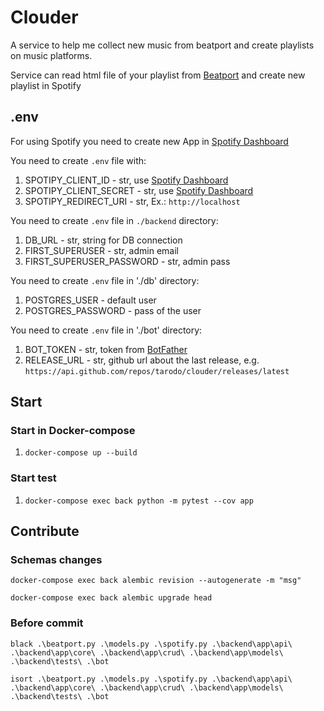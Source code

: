# Clouder
A service to help me collect new music from beatport and create playlists on music platforms.

Service can read html file of your playlist from [Beatport](https://www.beatport.com/library/playlists) and create new playlist in Spotify

## .env
For using Spotify you need to create new App in [Spotify Dashboard](https://developer.spotify.com/dashboard/applications)

You need to create `.env` file with:
1. SPOTIPY_CLIENT_ID - str, use [Spotify Dashboard](https://developer.spotify.com/dashboard/applications)
2. SPOTIPY_CLIENT_SECRET - str, use [Spotify Dashboard](https://developer.spotify.com/dashboard/applications)
3. SPOTIPY_REDIRECT_URI - str, Ex.: `http://localhost`

You need to create `.env` file in `./backend` directory:
1. DB_URL - str, string for DB connection
2. FIRST_SUPERUSER - str, admin email
3. FIRST_SUPERUSER_PASSWORD - str, admin pass

You need to create `.env` file in './db' directory:
1. POSTGRES_USER - default user
2. POSTGRES_PASSWORD - pass of the user

You need to create `.env` file in './bot' directory:
1. BOT_TOKEN - str, token from [BotFather](https://t.me/botfather)
2. RELEASE_URL - str, github url about the last release, e.g. `https://api.github.com/repos/tarodo/clouder/releases/latest`


## Start
### Start in Docker-compose
1. `docker-compose up --build`

### Start test
1. `docker-compose exec back python -m pytest --cov app`

## Contribute
### Schemas changes
```shell
docker-compose exec back alembic revision --autogenerate -m "msg"
```
```shell
docker-compose exec back alembic upgrade head
```

### Before commit
```shell
black .\beatport.py .\models.py .\spotify.py .\backend\app\api\ .\backend\app\core\ .\backend\app\crud\ .\backend\app\models\ .\backend\tests\ .\bot
```
```shell
isort .\beatport.py .\models.py .\spotify.py .\backend\app\api\ .\backend\app\core\ .\backend\app\crud\ .\backend\app\models\ .\backend\tests\ .\bot
```
